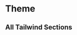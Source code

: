 <script setup lang="ts">
import ColorsList from '@src/components/ColorsList.vue';
import Canvas from '@src/components/theme/Canvas.vue';
</script>

# Theme

## All Tailwind Sections

<Canvas></Canvas> 